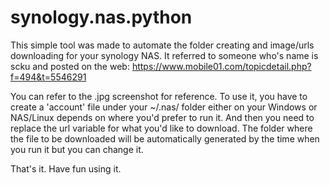 # synology.nas.python
This simple tool was made to automate the folder creating and image/urls downloading for your synology NAS.
It referred to someone who's name is scku and posted on the web:
https://www.mobile01.com/topicdetail.php?f=494&t=5546291 

You can refer to the .jpg screenshot for reference. 
To use it, you have to create a 'account' file under your ~/.nas/ folder either on your Windows or NAS/Linux depends on where you'd prefer to run it. 
And then you need to replace the url variable for what you'd like to download. 
The folder where the file to be downloaded will be automatically generated by the time when you run it but you can change it. 

That's it. Have fun using it.

